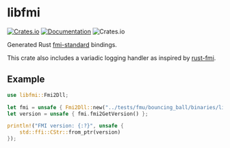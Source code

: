 # libfmi

[![Crates.io](https://img.shields.io/crates/v/libfmi.svg?maxAge=2592000)](https://crates.io/crates/libfmi)
[![Documentation](https://docs.rs/libfmi/badge.svg)](https://docs.rs/libfmi)
![Crates.io](https://img.shields.io/crates/l/libfmi.svg?maxAge=2592000)

<!-- cargo-rdme start -->

Generated Rust [fmi-standard](https://fmi-standard.org/) bindings.

This crate also includes a variadic logging handler as inspired by [rust-fmi](https://gitlab.com/jondo2010/rust-fmi).

## Example

```rust
use libfmi::Fmi2Dll;

let fmi = unsafe { Fmi2Dll::new("../tests/fmu/bouncing_ball/binaries/linux64/bouncing_ball.so") }?;
let version = unsafe { fmi.fmi2GetVersion() };

println!("FMI version: {:?}", unsafe {
    std::ffi::CStr::from_ptr(version)
});

```

<!-- cargo-rdme end -->
